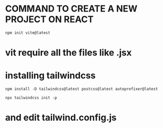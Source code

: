 # COMMAND TO CREATE A NEW PROJECT ON REACT
`npm init vite@latest`

# vit require all the files like .jsx


# installing tailwindcss
`npm install -D tailwindcss@latest postcss@latest autoprefixer@latest`

`npx tailwindcss init -p`

# and edit tailwind.config.js